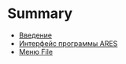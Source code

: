 # Summary

* [Введение](README.md)
* [Интерфейс программы ARES](chapter1.md)
* [Меню File](menuFile.md)

